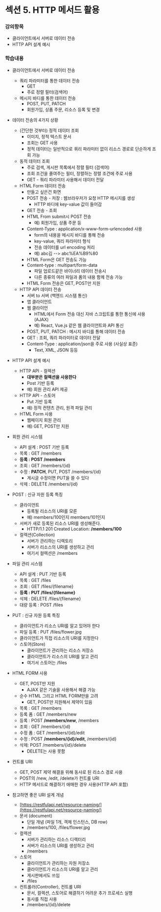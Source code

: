 # 섹션 5. HTTP 메서드 활용

### 강의항목

* 클라이언트에서 서버로 데이터 전송
* HTTP API 설계 예시



### 학습내용

* 클라이언트에서 서버로 데이터 전송
  * 쿼리 파라미터를 통한 데이터 전송
    * GET
    * 주로 정렬 필터\(검색어\)
  * 메시지 바디를 통한 데이터 전송
    * POST, PUT, PATCH
    * 회원가입, 상품 주문, 리소스 등록 및 변경
* 데이터 전송의 4가지 상황
  * \(간단한 것부터\) 정적 데이터 조회
    * 이미지, 정적 텍스트 문서
    * 조회는 GET 사용
    * 정적 데이터는 일반적으로 쿼리 파라미터 없이 리소스 경로로 단순하게 조회 가능
  * 동적 데이터 조회
    * 주로 검색, 게시판 목록에서 정렬 필터 \(검색어\)
    * 조회 조건을 줄여주는 필터, 정렬하는 정렬 조건에 주로 사용
    * GET - 쿼리 파라미터 사용해서 데이터 전달
  * HTML Form 데이터 전송
    * 만들고 싶은건 화면
    * POST 전송 - 저장 : 웹브라우저가 요청 HTTP 메시지를 생성
      * HTTP 바디에 key-value 값이 들어감
    * GET 전송 - 조회
    * HTML From submit시 POST 전송
      * 예\) 회원가입, 상품 주문 등
    * Content-Type : application/x-www-form-urlencoded 사용
      * form의 내용을 메시지 바디를 통해 전송
      * key-value, 쿼리 파라미터 형식
      * 전송 데이터를 url encoding 처리
      * 예\) abc김 --&gt; abc%EA%B9%80
    * HTML Form은 GET 전송도 가능
    * Content-type : multipart/form-data
      * 파일 업로드같은 바이너리 데이터 전송시
      * 다른 종류의 여러 파일과 폼의 내용 함께 전송 가능
    * HTML Form 전송은 GET, POST만 지원
  * HTTP API 데이터 전송
    * 서버 to 서버 \(백엔드 시스템 통신\)
    * 앱 클라이언트
    * 웹 클라이언
      * HTML에서 Form 전송 대신 자바 스크립트를 통한 통신에 사용\(AJAX\)
      * 예\) React, Vue.js 같은 웹 클라이언트와 API 통신
    * POST, PUT, PATCH : 메시지 바디를 통해 데이터 전송
    * GET : 조회, 쿼리 파라미터로 데이터 전달
    * Content-Type : application/json을 주로 사용 \(사실상 표준\)
      * Text, XML, JSON 등등



* HTTP API 설계 예시
  * HTTP API - 컬렉션
    * **대부분은 컬렉션을 사용한다**
    * Post 기반 등록
    * 예\) 회원 관리 API 제공
  * HTTP API - 스토어
    * Put 기반 등록
    * 예\) 정적 컨텐츠 관리, 원격 파일 관리
  * HTML Form 사용
    * 웹페이지 회원 관리
    * 예\) GET, POST만 지원
* 회원 관리 시스템
  * API 설계 : POST 기반 등록
  * 목록 : GET /members
  * **등록 : POST /members**
  * 조회 : GET /members/{id}
  * 수정 : **PATCH**, PUT, POST /members/{id}
    * 게시글 수정이면 PUT을 쓸 수 있다
  * 삭제 : DELETE /members/{id}
* POST : 신규 자원 등록 특징
  * 클라이언트
    * 등록될 리소스의 URI를 모른
    * 예\) members/100인지 members/101인지
  * 서버가 새로 등록된 리소스 URI를 생성해준다.
    * HTTP/1.1 201 Created Location: **/members/100**
  * 컬렉션\(Collection\)
    * 서버가 관리하는 디렉토리
    * 서버가 리소스의 URI를 생성하고 관리
    * 여기서 컬렉션은 /members
* 파일 관리 시스템
  * API 설계 : PUT 기반 등록
  * 목록 : GET /files
  * 조회 : GET /files/{filename}
  * **등록 : PUT /files/{filename}**
  * 삭제 : DELETE /files/{filename}
  * 대량 등록 : POST /files
* PUT : 신규 자원 등록 특징
  * 클라이언트가 리소스 URI를 알고 있어야 한다
  * 파일 등록 : PUT /files/flower.jpg
  * 클라이언트가 직접 리소스의 URI를 지정한다
  * 스토어\(Store\)
    * 클라이언트가 관리하는 리소스 저장소
    * 클라이언트가 리소스의 URI를 알고 관리
    * 여기서 스토어는 /files
* HTML FORM 사용
  * GET, POST만 지원
    * AJAX 같은 기술을 사용해서 해결 가능
  * 순수 HTML 그리고 HTML FORM만을 고려
    * GET, POST만 지원해서 제약이 있음
  * 목록 : GET /members
  * 등록 폼 : GET /members/new
  * 등록 : POST **/members/new**, /members
  * 조회 : GET /members/{id}
  * 수정 폼 : GET /members/{id}/edit
  * 수정 : POST **/members/{id}/edit**, /members/{id}
  * 삭제: POST /members/{id}/delete
    * DELETE는 사용 못함
* 컨트롤 URI
  * GET, POST 제약 해결을 위해 동사로 된 리소스 경로 사용
  * POST의 /new, /edit, /delete가 컨트롤 URI
  * HTTP 메서드로 해결하기 애매한 경우 사용\(HTTP API 포함\)



* 참고하면 좋은 URI 설계 개념
  * [https://restfulapi.net/resource-naming/](https://restfulapi.net/resource-naming/)
  * 문서 \(document\)
    * 단일 개념 \(파일 1개, 객체 인스턴스, DB row\)
    * /members/100, /files/flower.jpg
  * 컬렉션
    * 서버가 관리하는 리소스 디렉터리
    * 서버가 리소스의 URI를 생성하고 관리
    * /members
  * 스토어
    * 클라이언트가 관리하는 자원 저장소
    * 클라이언트가 리소스의 URI를 알고 관리
    * 게시판에서도 쓰임
    * /files
  * 컨트롤러\(Controller\), 컨트롤 URI
    * 문서, 컬렉션, 스토어로 해결하기 어려운 추가 프로세스 실행
    * 동사를 직접 사용
    * /members/{id}/delete




